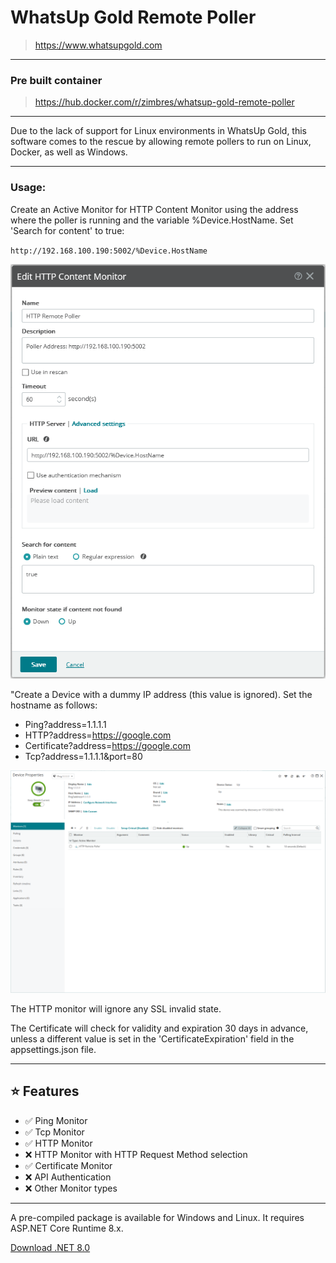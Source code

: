 # WhatsUp Gold Remote Poller

> https://www.whatsupgold.com

---

### Pre built container

>https://hub.docker.com/r/zimbres/whatsup-gold-remote-poller

---

Due to the lack of support for Linux environments in WhatsUp Gold, this software comes to the rescue by allowing remote pollers to run on Linux, Docker, as well as Windows.

---

### Usage:

Create an Active Monitor for HTTP Content Monitor using the address where the poller is running and the variable %Device.HostName. Set 'Search for content' to true:

`http://192.168.100.190:5002/%Device.HostName`


![image](assets/monitor.png)


"Create a Device with a dummy IP address (this value is ignored). Set the hostname as follows:

- Ping?address=1.1.1.1
- HTTP?address=https://google.com
- Certificate?address=https://google.com
- Tcp?address=1.1.1.1&port=80

![image](assets/device.png)

The HTTP monitor will ignore any SSL invalid state.

The Certificate will check for validity and expiration 30 days in advance, unless a different value is set in the 'CertificateExpiration' field in the appsettings.json file.

---

## ⭐ Features

  - ✅ Ping Monitor
  - ✅ Tcp Monitor
  - ✅ HTTP Monitor
  - ❌ HTTP Monitor with HTTP Request Method selection
  - ✅ Certificate Monitor
  - ❌ API Authentication
  - ❌ Other Monitor types
---

A pre-compiled package is available for Windows and Linux. It requires ASP.NET Core Runtime 8.x.

[Download .NET 8.0](https://dotnet.microsoft.com/en-us/download/dotnet/8.0)

